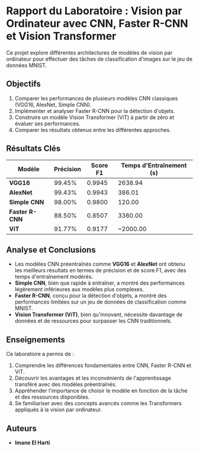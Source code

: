 # Rapport du Laboratoire : Vision par Ordinateur avec CNN, Faster R-CNN et Vision Transformer

Ce projet explore différentes architectures de modèles de vision par ordinateur pour effectuer des tâches de classification d'images sur le jeu de données MNIST.

## Objectifs
1. Comparer les performances de plusieurs modèles CNN classiques (VGG16, AlexNet, Simple CNN).
2. Implémenter et analyser Faster R-CNN pour la détection d'objets.
3. Construire un modèle Vision Transformer (ViT) à partir de zéro et évaluer ses performances.
4. Comparer les résultats obtenus entre les différentes approches.

## Résultats Clés

| Modèle            | Précision | Score F1 | Temps d'Entraînement (s) |
|--------------------|-----------|----------|---------------------------|
| **VGG16**         | 99.45%    | 0.9945   | 2638.94                   |
| **AlexNet**       | 99.43%    | 0.9943   | 386.01                    |
| **Simple CNN**    | 98.00%    | 0.9800   | 120.00                    |
| **Faster R-CNN**  | 88.50%    | 0.8507   | 3360.00                   |
| **ViT**           | 91.77%    | 0.9177   | ~2000.00                  |

## Analyse et Conclusions
- Les modèles CNN préentraînés comme **VGG16** et **AlexNet** ont obtenu les meilleurs résultats en termes de précision et de score F1, avec des temps d'entraînement modérés.
- **Simple CNN**, bien que rapide à entraîner, a montré des performances légèrement inférieures aux modèles plus complexes.
- **Faster R-CNN**, conçu pour la détection d'objets, a montré des performances limitées sur un jeu de données de classification comme MNIST.
- **Vision Transformer (ViT)**, bien qu'innovant, nécessite davantage de données et de ressources pour surpasser les CNN traditionnels.

## Enseignements
Ce laboratoire a permis de :
1. Comprendre les différences fondamentales entre CNN, Faster R-CNN et ViT.
2. Découvrir les avantages et les inconvénients de l'apprentissage transféré avec des modèles préentraînés.
3. Appréhender l'importance de choisir le modèle en fonction de la tâche et des ressources disponibles.
4. Se familiariser avec des concepts avancés comme les Transformers appliqués à la vision par ordinateur.

## Auteurs
- **Imane El Harti**
